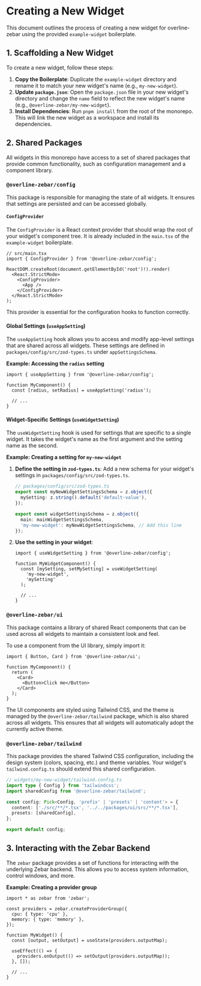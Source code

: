 # Creating a New Widget

This document outlines the process of creating a new widget for overline-zebar using the provided `example-widget` boilerplate.

## 1. Scaffolding a New Widget

To create a new widget, follow these steps:

1.  **Copy the Boilerplate**: Duplicate the `example-widget` directory and rename it to match your new widget's name (e.g., `my-new-widget`).
2.  **Update `package.json`**: Open the `package.json` file in your new widget's directory and change the `name` field to reflect the new widget's name (e.g., `@overline-zebar/my-new-widget`).
3.  **Install Dependencies**: Run `pnpm install` from the root of the monorepo. This will link the new widget as a workspace and install its dependencies.

## 2. Shared Packages

All widgets in this monorepo have access to a set of shared packages that provide common functionality, such as configuration management and a component library.

### `@overline-zebar/config`

This package is responsible for managing the state of all widgets. It ensures that settings are persisted and can be accessed globally.

#### `ConfigProvider`

The `ConfigProvider` is a React context provider that should wrap the root of your widget's component tree. It is already included in the `main.tsx` of the `example-widget` boilerplate.

```tsx
// src/main.tsx
import { ConfigProvider } from '@overline-zebar/config';

ReactDOM.createRoot(document.getElementById('root')!).render(
  <React.StrictMode>
    <ConfigProvider>
      <App />
    </ConfigProvider>
  </React.StrictMode>
);
```

This provider is essential for the configuration hooks to function correctly.

#### Global Settings (`useAppSetting`)

The `useAppSetting` hook allows you to access and modify app-level settings that are shared across all widgets. These settings are defined in `packages/config/src/zod-types.ts` under `appSettingsSchema`.

**Example: Accessing the `radius` setting**

```tsx
import { useAppSetting } from '@overline-zebar/config';

function MyComponent() {
  const [radius, setRadius] = useAppSetting('radius');

  // ...
}
```

#### Widget-Specific Settings (`useWidgetSetting`)

The `useWidgetSetting` hook is used for settings that are specific to a single widget. It takes the widget's name as the first argument and the setting name as the second.

**Example: Creating a setting for `my-new-widget`**

1.  **Define the setting in `zod-types.ts`**: Add a new schema for your widget's settings in `packages/config/src/zod-types.ts`.

    ```ts
    // packages/config/src/zod-types.ts
    export const myNewWidgetSettingsSchema = z.object({
      mySetting: z.string().default('default-value'),
    });

    export const widgetSettingsSchema = z.object({
      main: mainWidgetSettingsSchema,
      'my-new-widget': myNewWidgetSettingsSchema, // Add this line
    });
    ```

2.  **Use the setting in your widget**:

    ```tsx
    import { useWidgetSetting } from '@overline-zebar/config';

    function MyWidgetComponent() {
      const [mySetting, setMySetting] = useWidgetSetting(
        'my-new-widget',
        'mySetting'
      );

      // ...
    }
    ```

### `@overline-zebar/ui`

This package contains a library of shared React components that can be used across all widgets to maintain a consistent look and feel.

To use a component from the UI library, simply import it:

```tsx
import { Button, Card } from '@overline-zebar/ui';

function MyComponent() {
  return (
    <Card>
      <Button>Click me</Button>
    </Card>
  );
}
```

The UI components are styled using Tailwind CSS, and the theme is managed by the `@overline-zebar/tailwind` package, which is also shared across all widgets. This ensures that all widgets will automatically adopt the currently active theme.

### `@overline-zebar/tailwind`

This package provides the shared Tailwind CSS configuration, including the design system (colors, spacing, etc.) and theme variables. Your widget's `tailwind.config.ts` should extend this shared configuration.

```ts
// widgets/my-new-widget/tailwind.config.ts
import type { Config } from 'tailwindcss';
import sharedConfig from '@overline-zebar/tailwind';

const config: Pick<Config, 'prefix' | 'presets' | 'content'> = {
  content: ['./src/**/*.tsx', '../../packages/ui/src/**/*.tsx'],
  presets: [sharedConfig],
};

export default config;
```

## 3. Interacting with the Zebar Backend

The `zebar` package provides a set of functions for interacting with the underlying Zebar backend. This allows you to access system information, control windows, and more.

**Example: Creating a provider group**

```tsx
import * as zebar from 'zebar';

const providers = zebar.createProviderGroup({
  cpu: { type: 'cpu' },
  memory: { type: 'memory' },
});

function MyWidget() {
  const [output, setOutput] = useState(providers.outputMap);

  useEffect(() => {
    providers.onOutput(() => setOutput(providers.outputMap));
  }, []);

  // ...
}
```
